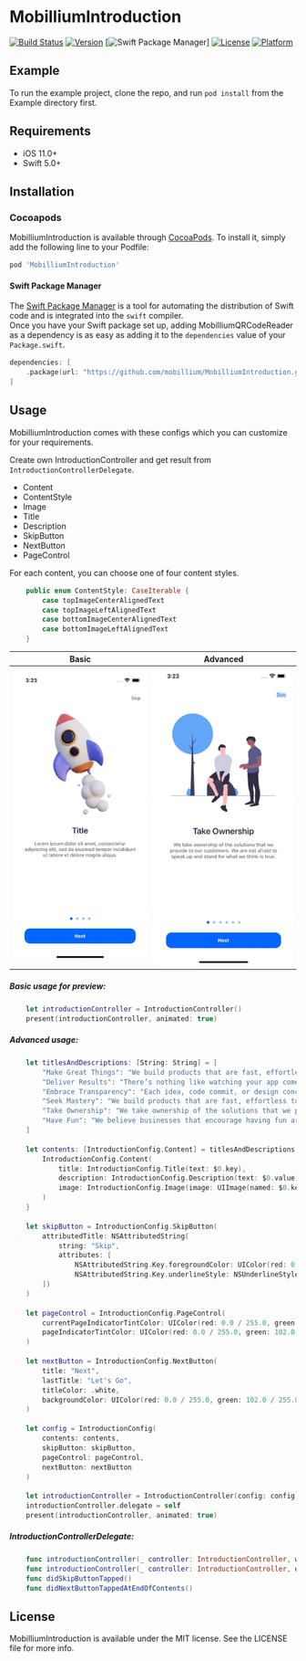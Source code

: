 # MobilliumIntroduction

[![Build Status](https://github.com/mobillium/MobilliumIntroduction/actions/workflows/ci.yml/badge.svg)](https://github.com/mobillium/MobilliumIntroduction/actions/workflows/ci.yml)
[![Version](https://img.shields.io/cocoapods/v/MobilliumIntroduction.svg?style=flat)](https://cocoapods.org/pods/MobilliumIntroduction)
[![Swift Package Manager](https://img.shields.io/badge/Swift_Package_Manager-compatible-orange?style=flat-square)]
[![License](https://img.shields.io/cocoapods/l/MobilliumIntroduction.svg?style=flat)](https://cocoapods.org/pods/MobilliumIntroduction)
[![Platform](https://img.shields.io/cocoapods/p/MobilliumIntroduction.svg?style=flat)](https://cocoapods.org/pods/MobilliumIntroduction)

## Example

To run the example project, clone the repo, and run `pod install` from the Example directory first.

## Requirements

- iOS 11.0+
- Swift 5.0+

## Installation

### Cocoapods

MobilliumIntroduction is available through [CocoaPods](https://cocoapods.org). To install
it, simply add the following line to your Podfile:

```ruby
pod 'MobilliumIntroduction'
```

#### Swift Package Manager

The [Swift Package Manager](https://swift.org/package-manager/) is a tool for automating the distribution of Swift code and is integrated into the `swift` compiler.    
Once you have your Swift package set up, adding MobilliumQRCodeReader as a dependency is as easy as adding it to the `dependencies` value of your `Package.swift`.

```swift
dependencies: [
    .package(url: "https://github.com/mobillium/MobilliumIntroduction.git", .upToNextMajor(from: "1.0.0"))
]
```

## Usage
MobilliumIntroduction comes with these configs which you can customize for your requirements.

Create own IntroductionController and get result from `IntroductionControllerDelegate`.

- Content
- ContentStyle
- Image
- Title
- Description
- SkipButton
- NextButton
- PageControl

For each content, you can choose one of four content styles.
```swift
    public enum ContentStyle: CaseIterable {
        case topImageCenterAlignedText
        case topImageLeftAlignedText
        case bottomImageCenterAlignedText
        case bottomImageLeftAlignedText
    }
```

| Basic | Advanced |
| --- | --- |
| ![Basic](Resources/basic.gif) | ![Advanced](Resources/advanced.gif) |

##### Basic usage for preview:
```swift
    let introductionController = IntroductionController()
    present(introductionController, animated: true)
```

##### Advanced usage:
```swift
    let titlesAndDescriptions: [String: String] = [
        "Make Great Things": "We build products that are fast, effortless to use and aesthetically pleased. We roll up our sleeves and create things worthy of our clients’ and users’ time.",
        "Deliver Results": "There’s nothing like watching your app come alive. Each week we deliver a build of your app with release notes on what’s new, updated, fixed, or in progress.",
        "Embrace Transparency": "Each idea, code commit, or design concept is put into a shared space. You don’t just get an email that shows what we did when we’re done.",
        "Seek Mastery": "We build products that are fast, effortless to use and aesthetically pleased. We roll up our sleeves and create things worthy of our clients’ and users’ time.",
        "Take Ownership": "We take ownership of the solutions that we provide to our customers. We are not afraid to speak up and stand for what we think is true.",
        "Have Fun": "We believe businesses that encourage having fun are the ones where the best people do their best work."
    ]

    let contents: [IntroductionConfig.Content] = titlesAndDescriptions.compactMap {
        IntroductionConfig.Content(
            title: IntroductionConfig.Title(text: $0.key),
            description: IntroductionConfig.Description(text: $0.value),
            image: IntroductionConfig.Image(image: UIImage(named: $0.key.replacingOccurrences(of: " ", with: ""))!)
        )
    }

    let skipButton = IntroductionConfig.SkipButton(
        attributedTitle: NSAttributedString(
            string: "Skip",
            attributes: [
                NSAttributedString.Key.foregroundColor: UIColor(red: 0.0 / 255.0, green: 102.0 / 255.0, blue: 255.0 / 255.0, alpha: 1.0),
                NSAttributedString.Key.underlineStyle: NSUnderlineStyle.single.rawValue
        ])
    )

    let pageControl = IntroductionConfig.PageControl(
        currentPageIndicatorTintColor: UIColor(red: 0.0 / 255.0, green: 102.0 / 255.0, blue: 255.0 / 255.0, alpha: 1.0),
        pageIndicatorTintColor: UIColor(red: 0.0 / 255.0, green: 102.0 / 255.0, blue: 255.0 / 255.0, alpha: 0.4)
    )

    let nextButton = IntroductionConfig.NextButton(
        title: "Next",
        lastTitle: "Let's Go",
        titleColor: .white,
        backgroundColor: UIColor(red: 0.0 / 255.0, green: 102.0 / 255.0, blue: 255.0 / 255.0, alpha: 1.0)
    )

    let config = IntroductionConfig(
        contents: contents,
        skipButton: skipButton,
        pageControl: pageControl,
        nextButton: nextButton
    )

    let introductionController = IntroductionController(config: config)
    introductionController.delegate = self
    present(introductionController, animated: true)
```

##### IntroductionControllerDelegate:
```swift
    func introductionController(_ controller: IntroductionController, willDisplay index: Int)
    func introductionController(_ controller: IntroductionController, didEndDisplaying index: Int)
    func didSkipButtonTapped()
    func didNextButtonTappedAtEndOfContents()
```

## License

MobilliumIntroduction is available under the MIT license. See the LICENSE file for more info.
